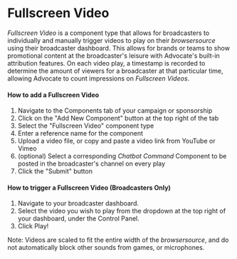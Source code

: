 Fullscreen Video
================
*Fullscreen Video* is a component type that allows for broadcasters to individually and manually trigger videos to play on their *browsersource* using their broadcaster dashboard. This allows for brands or teams to show promotional content at the broadcaster's leisure with Advocate's built-in attribution features. On each video play, a timestamp is recorded to determine the amount of viewers for a broadcaster at that particular time, allowing Advocate to count impressions on *Fullscreen Videos*.

#### How to add a Fullscreen Video
1. Navigate to the Components tab of your campaign or sponsorship
2. Click on the "Add New Component" button at the top right of the tab
3. Select the "Fullscreen Video" component type
4. Enter a reference name for the component
5. Upload a video file, or copy and paste a video link from YouTube or Vimeo
6. (optional) Select a corresponding *Chatbot Command* Component to be posted in the broadcaster's channel on every play
7. Click the "Submit" button

#### How to trigger a Fullscreen Video (Broadcasters Only)
1. Navigate to your broadcaster dashboard.
2. Select the video you wish to play from the dropdown at the top right of your dashboard, under the Control Panel.
3. Click Play!

Note: Videos are scaled to fit the entire width of the *browsersource*, and do not automatically block other sounds from games, or microphones.

